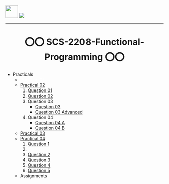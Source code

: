 <img src="https://raw.githubusercontent.com/OlegIlyenko/scala-icon/master/scala-icon.png" height="40px" width="40">
</img>
<img src="https://img.shields.io/badge/VSCode-0078D4?style=for-the-badge&logo=visual%20studio%20code&logoColor=white">

<hr>
<center><h1>⭕⭕ SCS-2208-Functional-Programming ⭕⭕</h1></center>
<ul type="square">
<li>Practicals
<ul>
<li><a style="color:white">Practical 01</a></li>
<li><a href="https://github.com/DinushanVimukthi/SCS-2204---Functional-Programming/tree/main/Practical%2002">Practical 02</a>
    <ol>
    <li>
    <a href="https://github.com/DinushanVimukthi/SCS-2204---Functional-Programming/blob/main/Practical%2002/Code/q1.scala">Question 01</a>
    </li>
    <li>
    <a href="https://github.com/DinushanVimukthi/SCS-2204---Functional-Programming/blob/main/Practical%2002/Code/q2.md">Question 02</a>
    </li>
    <li>Question 03
    <br>
    <ul>
    <li><a href="https://github.com/DinushanVimukthi/SCS-2204---Functional-Programming/blob/main/Practical%2002/Code/q3.scala">Question 03 </a>
    </li>
    <li><a href="https://github.com/DinushanVimukthi/SCS-2204---Functional-Programming/blob/main/Practical%2002/Code/q3_advance.scala">Question 03 Advanced</a>
    </li>
    </ul>
    <li>Question 04
    <br>
    <ul>
    <li><a href="https://github.com/DinushanVimukthi/SCS-2204---Functional-Programming/blob/main/Practical%2002/Code/q4_a.scala">Question 04 A</a>
    </li>
    <li><a href="https://github.com/DinushanVimukthi/SCS-2204---Functional-Programming/blob/main/Practical%2002/Code/q4_b.scala">Question 04 B</a>
    </li>
    </ul>
    </li>
    </ol>
</li>
<li><a href="https://github.com/DinushanVimukthi/SCS-2204---Functional-Programming/blob/main/Practical%2003/Tutorial3.scala">Practical 03</a></li>
<li><a href="https://github.com/DinushanVimukthi/SCS-2204---Functional-Programming/tree/main/Practical%2004/Code">Practical 04</a>
<ol>
    <li><a href="https://github.com/DinushanVimukthi/SCS-2204---Functional-Programming/blob/main/Practical%2004/Code/Q1.scala">Question 1</a><li>
    <li><a href="https://github.com/DinushanVimukthi/SCS-2204---Functional-Programming/blob/main/Practical%2004/Code/Q2.scala">Question 2</a></li>
    <li><a href="https://github.com/DinushanVimukthi/SCS-2204---Functional-Programming/blob/main/Practical%2004/Code/Q3.scala">Question 3</a></li>
    <li><a href="https://github.com/DinushanVimukthi/SCS-2204---Functional-Programming/blob/main/Practical%2004/Code/Q4.scala">Question 4</a></li>
    <li><a href="https://github.com/DinushanVimukthi/SCS-2204---Functional-Programming/blob/main/Practical%2004/Code/Q5.scala">Question 5</a></li>
</ol>
</li>
<li>Assignments</li>
</ul>
